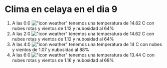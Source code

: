 # Clima en celaya en el dia 9

1. A las 0:0 !["icon weather"](http://openweathermap.org/img/w/04n.png) tenemos una temperatura de 14.62 C con nubes rotas y  vientos de 1.12 y nubosidad al 64%
1. A las 2:0 !["icon weather"](http://openweathermap.org/img/w/04n.png) tenemos una temperatura de 14.62 C con nubes rotas y  vientos de 1.12 y nubosidad al 64%
1. A las 4:0 !["icon weather"](http://openweathermap.org/img/w/04n.png) tenemos una temperatura de 14 C con nubes y  vientos de 1.07 y nubosidad al 88%
1. A las 6:0 !["icon weather"](http://openweathermap.org/img/w/04n.png) tenemos una temperatura de 13.44 C con nubes rotas y  vientos de 1.16 y nubosidad al 68%
